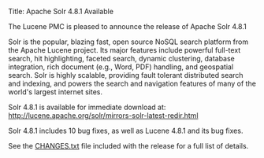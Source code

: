 Title: Apache Solr 4.8.1 Available

The Lucene PMC is pleased to announce the release of Apache Solr 4.8.1

Solr is the popular, blazing fast, open source NoSQL search platform
from the Apache Lucene project. Its major features include powerful
full-text search, hit highlighting, faceted search, dynamic
clustering, database integration, rich document (e.g., Word, PDF)
handling, and geospatial search. Solr is highly scalable, providing
fault tolerant distributed search and indexing, and powers the search
and navigation features of many of the world's largest internet sites.

Solr 4.8.1 is available for immediate download at:
<http://lucene.apache.org/solr/mirrors-solr-latest-redir.html>

Solr 4.8.1 includes 10 bug fixes,
as well as Lucene 4.8.1 and its bug fixes.

See the [CHANGES.txt](/solr/4_8_1/changes/Changes.html)
file included with the release for a full list of details.

